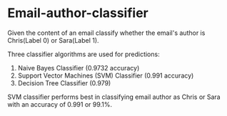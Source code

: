 # Email-author-classifier

Given the content of an email classify whether the email's author is Chris(Label 0) or Sara(Label 1).

Three classifier algorithms are used for predictions:
1. Naive Bayes Classifier (0.9732 accuracy)
2. Support Vector Machines (SVM) Classifier (0.991 accuracy)
3. Decision Tree Classifier (0.979)

SVM classifier performs best in classifying email author as Chris or Sara with an accuracy of 0.991 or 99.1%.
